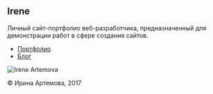 Irene
---
Личный сайт-портфолио веб-разработчика, предназначенный для демонстрации работ в сфере создания сайтов.


 * [Портфолио](https://irene.beliarh.net/)
 * [Блог](https://ireneblog.beliarh.net/)
 

 ![Irene Artemova]( https://ireneblog.beliarh.net/wp-content/uploads/2017/10/cropped-irene-main-logo-2.png)
 
 © Ирина Артемова, 2017